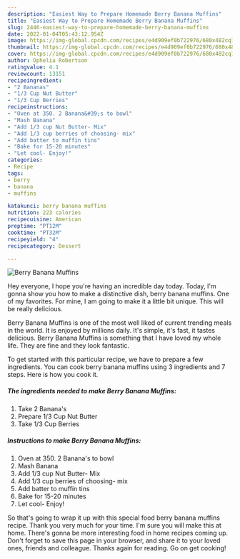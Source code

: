 ```yaml
---
description: "Easiest Way to Prepare Homemade Berry Banana Muffins"
title: "Easiest Way to Prepare Homemade Berry Banana Muffins"
slug: 2446-easiest-way-to-prepare-homemade-berry-banana-muffins
date: 2022-01-04T05:43:12.954Z
image: https://img-global.cpcdn.com/recipes/e4d909ef0b722976/680x482cq70/berry-banana-muffins-recipe-main-photo.jpg
thumbnail: https://img-global.cpcdn.com/recipes/e4d909ef0b722976/680x482cq70/berry-banana-muffins-recipe-main-photo.jpg
cover: https://img-global.cpcdn.com/recipes/e4d909ef0b722976/680x482cq70/berry-banana-muffins-recipe-main-photo.jpg
author: Ophelia Robertson
ratingvalue: 4.1
reviewcount: 13151
recipeingredient:
- "2 Bananas"
- "1/3 Cup Nut Butter"
- "1/3 Cup Berries"
recipeinstructions:
- "Oven at 350. 2 Banana&#39;s to bowl"
- "Mash Banana"
- "Add 1/3 cup Nut Butter- Mix"
- "Add 1/3 cup berries of choosing- mix"
- "Add batter to muffin tins"
- "Bake for 15-20 minutes"
- "Let cool- Enjoy!"
categories:
- Recipe
tags:
- berry
- banana
- muffins

katakunci: berry banana muffins 
nutrition: 223 calories
recipecuisine: American
preptime: "PT12M"
cooktime: "PT32M"
recipeyield: "4"
recipecategory: Dessert

---
```



![Berry Banana Muffins](https://img-global.cpcdn.com/recipes/e4d909ef0b722976/680x482cq70/berry-banana-muffins-recipe-main-photo.jpg)

Hey everyone, I hope you're having an incredible day today. Today, I'm gonna show you how to make a distinctive dish, berry banana muffins. One of my favorites. For mine, I am going to make it a little bit unique. This will be really delicious.



Berry Banana Muffins is one of the most well liked of current trending meals in the world. It is enjoyed by millions daily. It's simple, it's fast, it tastes delicious. Berry Banana Muffins is something that I have loved my whole life. They are fine and they look fantastic.


To get started with this particular recipe, we have to prepare a few ingredients. You can cook berry banana muffins using 3 ingredients and 7 steps. Here is how you cook it.

<!--inarticleads1-->

##### The ingredients needed to make Berry Banana Muffins:

1. Take 2 Banana&#39;s
1. Prepare 1/3 Cup Nut Butter
1. Take 1/3 Cup Berries




<!--inarticleads2-->

##### Instructions to make Berry Banana Muffins:

1. Oven at 350. 2 Banana&#39;s to bowl
1. Mash Banana
1. Add 1/3 cup Nut Butter- Mix
1. Add 1/3 cup berries of choosing- mix
1. Add batter to muffin tins
1. Bake for 15-20 minutes
1. Let cool- Enjoy!




So that's going to wrap it up with this special food berry banana muffins recipe. Thank you very much for your time. I'm sure you will make this at home. There's gonna be more interesting food in home recipes coming up. Don't forget to save this page in your browser, and share it to your loved ones, friends and colleague. Thanks again for reading. Go on get cooking!
